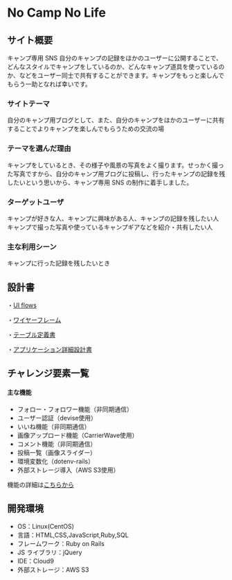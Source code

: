 # No Camp No Life

## サイト概要

キャンプ専用 SNS
自分のキャンプの記録をほかのユーザーに公開することで、どんなスタイルでキャンプをしているのか、どんなキャンプ道具を使っているのか、などをユーザー同士で共有することができます。キャンプをもっと楽しんでもらう一助となれば幸いです。

### サイトテーマ

自分のキャンプ用ブログとして、また、自分のキャンプをほかのユーザーに共有することでよりキャンプを楽しんでもらうための交流の場

### テーマを選んだ理由

キャンプをしているとき、その様子や風景の写真をよく撮ります。せっかく撮った写真ですから、自分のキャンプ用ブログに投稿し、行ったキャンプの記録を残したいという思いから、キャンプ専用 SNS の制作に着手しました。

### ターゲットユーザ

キャンプが好きな人、キャンプに興味がある人、キャンプの記録を残したい人
キャンプで撮った写真や使っているキャンプギアなどを紹介・共有したい人

### 主な利用シーン

キャンプに行った記録を残したいとき

## 設計書

・[UI flows](https://drive.google.com/file/d/1qQozuvA3fvDWsKrJvTJU7UYWbh6AMpf2/view?usp=sharing)

・[ワイヤーフレーム](https://drive.google.com/file/d/12yU_rqsCUPYscLcho9XS0OhT-Zo5guvl/view?usp=sharing)

・[テーブル定義書](https://docs.google.com/spreadsheets/d/1DUOGGpEBQOsvO2HWHn_v371QVekmIizVTrxG4Qts2oU/edit?usp=sharing)

・[アプリケーション詳細設計書](https://docs.google.com/spreadsheets/d/1GnXyfU5WRA2kwH7QssCs73HUM0oR-l6e/edit?usp=sharing&ouid=110991163930681200475&rtpof=true&sd=true)


## チャレンジ要素一覧

#### 主な機能
- フォロー・フォロワー機能（非同期通信）
- ユーザー認証（devise使用）
- いいね機能（非同期通信）
- 画像アップロード機能（CarrierWave使用）
- コメント機能（非同期通信）
- 投稿一覧（画像スライダー）
- 環境変数化（dotenv-rails）
- 外部ストレージ導入（AWS S3使用）

機能の詳細は[こちらから](https://docs.google.com/spreadsheets/d/1OdkkPlLWHUi1p8kAkUI4DhZgdOBXfez5NWGoNEY0fGo/edit?usp=sharing)

## 開発環境

- OS：Linux(CentOS)
- 言語：HTML,CSS,JavaScript,Ruby,SQL
- フレームワーク：Ruby on Rails
- JS ライブラリ：jQuery
- IDE：Cloud9
- 外部ストレージ：AWS S3